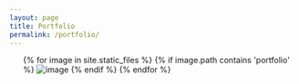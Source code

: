 ```yaml
---
layout: page
title: Portfolio
permalink: /portfolio/
---
```


<ul>
  {% for image in site.static_files %}
      {% if image.path contains 'portfolio' %}
          <img src="{{ site.baseurl }}{{ image.path }}" alt="image" />
      {% endif %}
  {% endfor %}
</ul>
